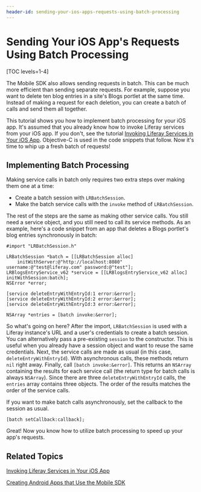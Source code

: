 ```yaml
---
header-id: sending-your-ios-apps-requests-using-batch-processing
---
```


# Sending Your iOS App's Requests Using Batch Processing

[TOC levels=1-4]

The Mobile SDK also allows sending requests in batch. This can be much more 
efficient than sending separate requests. For example, suppose you want to 
delete ten blog entries in a site's Blogs portlet at the same time. Instead of 
making a request for each deletion, you can create a batch of calls and send 
them all together. 

This tutorial shows you how to implement batch processing for your iOS app. It's 
assumed that you already know how to invoke Liferay services from your iOS app. 
If you don't, see the tutorial 
[Invoking Liferay Services in Your iOS App](/docs/7-1/tutorials/-/knowledge_base/t/invoking-liferay-services-in-your-ios-app). 
Objective-C is used in the code snippets that follow. Now it's time to whip up a 
fresh batch of requests! 

## Implementing Batch Processing

Making service calls in batch only requires two extra steps over making them one 
at a time: 

- Create a batch session with `LRBatchSession`.
- Make the batch service calls with the `invoke` method of `LRBatchSession`.

The rest of the steps are the same as making other service calls. You still need 
a service object, and you still need to call its service methods. As an example, 
here's a code snippet from an app that deletes a Blogs portlet's blog entries 
synchronously in batch: 

    #import "LRBatchSession.h"

    LRBatchSession *batch = [[LRBatchSession alloc] 
        initWithServer:@"http://localhost:8080" username:@"test@liferay.com" password:@"test"];
    LRBlogsEntryService_v62 *service = [[LRBlogsEntryService_v62 alloc] initWithSession:batch];
    NSError *error;

    [service deleteEntryWithEntryId:1 error:&error];
    [service deleteEntryWithEntryId:2 error:&error];
    [service deleteEntryWithEntryId:3 error:&error];

    NSArray *entries = [batch invoke:&error];

So what's going on here? After the import, `LRBatchSession` is used with a 
Liferay instance's URL and a user's credentials to create a batch session. You 
can alternatively pass a pre-existing `session` to the constructor. This is 
useful when you already have a session object and want to reuse the same 
credentials. Next, the service calls are made as usual (in this case, 
`deleteEntryWithEntryId`). With asynchronous calls, these methods return `nil` 
right away. Finally, call `[batch invoke:&error]`. This returns an `NSArray` 
containing the results for each service call (the return type for batch calls is 
always `NSArray`). Since there are three `deleteEntryWithEntryId` calls, the 
`entries` array contains three objects. The order of the results matches the 
order of the service calls. 

If you want to make batch calls asynchronously, set the callback to the session 
as usual.

    [batch setCallback:callback];

Great! Now you know how to utilize batch processing to speed up your app's 
requests. 

## Related Topics

[Invoking Liferay Services in Your iOS App](/docs/7-1/tutorials/-/knowledge_base/t/invoking-liferay-services-in-your-ios-app)

[Creating Android Apps that Use the Mobile SDK](/docs/7-1/tutorials/-/knowledge_base/t/creating-android-apps-that-use-the-mobile-sdk)
